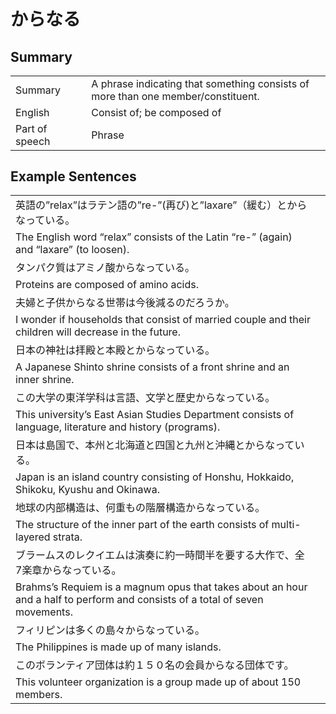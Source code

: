 # からなる

## Summary

<table><tr>   <td>Summary<td>   <td>A phrase indicating that something consists of more than one member/constituent.</td><tr><tr>   <td>English<td>   <td>Consist of; be composed of</td><tr><tr>   <td>Part of speech<td>   <td>Phrase</td><tr></table></table></table>

## Example Sentences

<table><tr><td>英語の”relax”はラテン語の”re-”(再び)と”laxare”（緩む）とからなっている。<td><tr><tr><td>The English word “relax” consists of the Latin “re-” (again) and “laxare” (to loosen).<td><tr><tr><td>タンパク質はアミノ酸からなっている。<td><tr><tr><td>Proteins are composed of amino acids.<td><tr><tr><td>夫婦と子供からなる世帯は今後減るのだろうか。<td><tr><tr><td>I wonder if households that consist of married couple and their children will decrease in the future.<td><tr><tr><td>日本の神社は拝殿と本殿とからなっている。<td><tr><tr><td>A Japanese Shinto shrine consists of a front shrine and an inner shrine.<td><tr><tr><td>この大学の東洋学科は言語、文学と歴史からなっている。<td><tr><tr><td>This university’s East Asian Studies Department consists of language, literature and history (programs).<td><tr><tr><td>日本は島国で、本州と北海道と四国と九州と沖縄とからなっている。<td><tr><tr><td>Japan is an island country consisting of Honshu, Hokkaido, Shikoku, Kyushu and Okinawa.<td><tr><tr><td>地球の内部構造は、何重もの階層構造からなっている。<td><tr><tr><td>The structure of the inner part of the earth consists of multi-layered strata.<td><tr><tr><td>ブラームスのレクイエムは演奏に約一時間半を要する大作で、全7楽章からなっている。<td><tr><tr><td>Brahms’s Requiem is a magnum opus that takes about an hour and a half to perform and consists of a total of seven movements.<td><tr><tr><td>フィリピンは多くの島々からなっている。<td><tr><tr><td>The Philippines is made up of many islands.<td><tr><tr><td>このボランティア団体は約１５０名の会員からなる団体です。<td><tr><tr><td>This volunteer organization is a group made up of about 150 members.<td><tr></table>

